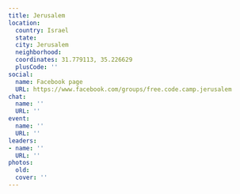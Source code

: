 ```yaml
---
title: Jerusalem
location:
  country: Israel
  state: 
  city: Jerusalem
  neighborhood: 
  coordinates: 31.779113, 35.226629
  plusCode: ''
social:
  name: Facebook page
  URL: https://www.facebook.com/groups/free.code.camp.jerusalem
chat:
  name: ''
  URL: ''
event:
  name: ''
  URL: ''
leaders:
- name: ''
  URL: ''
photos:
  old: 
  cover: ''
---
```

